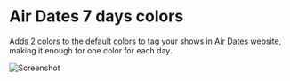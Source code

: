 # Air Dates 7 days colors
Adds 2 colors to the default colors to tag your shows in [Air Dates](http://www.airdates.tv/) website, making it enough for one color for each day.

![Screenshot](https://greasyfork.org/system/screenshots/screenshots/000/016/542/original/Screenshot_from_2019-07-22_11-17-15.png?1563790662)